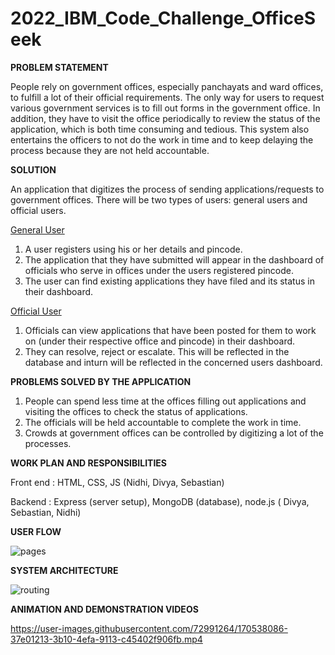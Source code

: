 # 2022_IBM_Code_Challenge_OfficeSeek

**PROBLEM STATEMENT**

People rely on government offices, especially panchayats and ward offices, to fulfill a lot of their official requirements. The only way for users to request various government services is to fill out forms in the government office. In addition, they have to visit the office periodically to review the status of the application, which is both time consuming and tedious. This system also entertains the officers to not do the work in time and to keep delaying the process because they are not held accountable.

**SOLUTION**

An application that digitizes the process of sending applications/requests to government offices.
There will be two types of users: general users and official users.

<ins>General User</ins>

1. A user registers using his or her details and pincode.
2. The application that they have submitted will appear in the dashboard of officials who serve in offices under the users registered pincode.
3. The user can find existing applications they have filed and its status in their dashboard.

<ins>Official User</ins>

1. Officials can view applications that have been posted for them to work on (under their respective office and pincode) in their dashboard.
2. They can resolve, reject or escalate. This will be reflected in the database and inturn will be reflected in the concerned users dashboard.

**PROBLEMS SOLVED BY THE APPLICATION**

1. People can spend less time at the offices filling out applications and visiting the offices to check the status of applications.
2. The officials will be held accountable to complete the work in time.
3. Crowds at government offices can be controlled by digitizing a lot of the processes.

**WORK PLAN AND RESPONSIBILITIES**

Front end : HTML, CSS, JS (Nidhi, Divya, Sebastian)

Backend : Express (server setup), MongoDB (database), node.js ( Divya, Sebastian, Nidhi)

**USER FLOW**

![pages](https://user-images.githubusercontent.com/106172367/170547891-1f6a7e57-b434-4db0-b48e-661c6b5dbe85.jpeg)

**SYSTEM ARCHITECTURE**

![routing](https://user-images.githubusercontent.com/106172367/170547906-8f5094a0-3ee9-4b06-9d0a-405dede8a03c.jpeg)

**ANIMATION AND DEMONSTRATION VIDEOS**

https://user-images.githubusercontent.com/72991264/170538086-37e01213-3b10-4efa-9113-c45402f906fb.mp4
